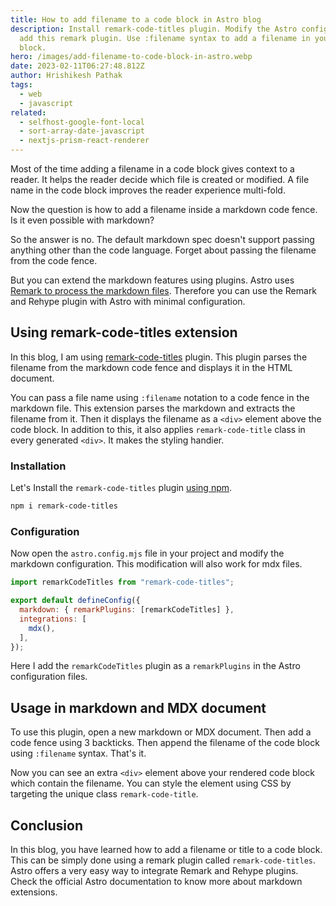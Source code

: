 ```yaml
---
title: How to add filename to a code block in Astro blog
description: Install remark-code-titles plugin. Modify the Astro config file and
  add this remark plugin. Use :filename syntax to add a filename in your code
  block.
hero: /images/add-filename-to-code-block-in-astro.webp
date: 2023-02-11T06:27:48.812Z
author: Hrishikesh Pathak
tags:
  - web
  - javascript
related:
  - selfhost-google-font-local
  - sort-array-date-javascript
  - nextjs-prism-react-renderer
---
```


Most of the time adding a filename in a code block gives context to a reader. It helps the reader decide which file is created or modified. A file name in the code block improves the reader experience multi-fold.

Now the question is how to add a filename inside a markdown code fence. Is it even possible with markdown? 

So the answer is no. The default markdown spec doesn't support passing anything other than the code language. Forget about passing the filename from the code fence.

But you can extend the markdown features using plugins. Astro uses [Remark to process the markdown files](https://github.com/remarkjs/remark). Therefore you can use the Remark and Rehype plugin with Astro with minimal configuration.

## Using remark-code-titles extension

In this blog, I am using [remark-code-titles](https://github.com/mottox2/remark-code-titles) plugin. This plugin parses the filename from the markdown code fence and displays it in the HTML document. 

You can pass a file name using `:filename` notation to a code fence in the markdown file. This extension parses the markdown and extracts the filename from it. Then it displays the filename as a `<div>` element above the code block. In addition to this, it also applies `remark-code-title` class in every generated `<div>`. It makes the styling handier.

### Installation

Let's Install the `remark-code-titles` plugin [using npm](https://www.npmjs.com/package/remark-code-titles).

```bash
npm i remark-code-titles
```

### Configuration

Now open the `astro.config.mjs` file in your project and modify the markdown configuration. This modification will also work for mdx files.

```js:astro.config.mjs
import remarkCodeTitles from "remark-code-titles";

export default defineConfig({
  markdown: { remarkPlugins: [remarkCodeTitles] },
  integrations: [
    mdx(),
  ],
});
```

Here I add the `remarkCodeTitles` plugin as a `remarkPlugins` in the Astro configuration files.

## Usage in markdown and MDX document

To use this plugin, open a new markdown or MDX document. Then add a code fence using 3 backticks. Then append the filename of the code block using `:filename` syntax. That's it.

Now you can see an extra `<div>` element above your rendered code block which contain the filename. You can style the element using CSS by targeting the unique class `remark-code-title`.

## Conclusion

In this blog, you have learned how to add a filename or title to a code block. This can be simply done using a remark plugin called `remark-code-titles`. Astro offers a very easy way to integrate Remark and Rehype plugins. Check the official Astro documentation to know more about markdown extensions.